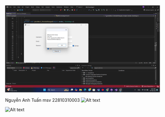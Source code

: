 ![Alt text](image/anh17-10.jpg)

Nguyễn Anh Tuấn msv 22810310003
![Alt text](image/formdk.jpg)

![Alt text](image/formnv.jpg)
